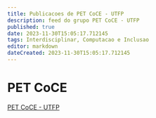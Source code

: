 ```yaml
---
title: Publicacoes de PET CoCE - UTFP 
description: feed do grupo PET CoCE - UTFP
published: true
date: 2023-11-30T15:05:17.712145
tags: Interdisciplinar, Computacao e Inclusao
editor: markdown
dateCreated: 2023-11-30T15:05:17.712145
---
```


# PET CoCE
[PET CoCE - UTFP](/grupo/93PETCoCEUTFP)